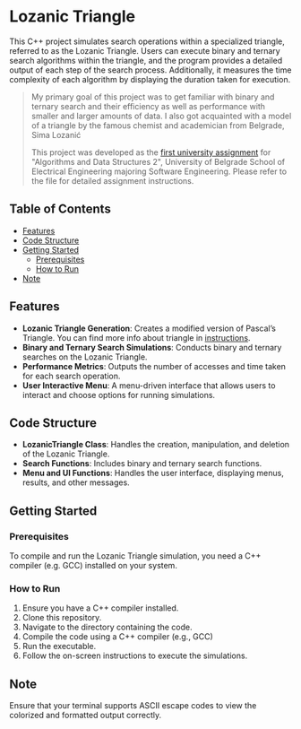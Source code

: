 # Lozanic Triangle
This C++ project simulates search operations within a specialized triangle, referred to as the Lozanic Triangle. Users can execute binary and ternary search algorithms within the triangle, and the program provides a detailed output of each step of the search process. Additionally, it measures the time complexity of each algorithm by displaying the duration taken for execution.

> My primary goal of this project was to get familiar with binary and ternary search and their efficiency as well as performance with smaller and larger amounts of data. I also got acquainted with a model of a triangle by the famous chemist and academician from Belgrade, Sima Lozanić
> 
> This project was developed as the [first university assignment](instructions.pdf) for "Algorithms and Data Structures 2", University of Belgrade School of Electrical Engineering majoring Software Engineering. Please refer to the file for detailed assignment instructions.

## Table of Contents

- [Features](#features)
- [Code Structure](#code-structure)
- [Getting Started](#getting-started)
  - [Prerequisites](#prerequisites)
  - [How to Run](#how-to-run)
- [Note](#note)

## Features

- **Lozanic Triangle Generation**: Creates a modified version of Pascal’s Triangle. You can find more info about triangle in [instructions](instructions.pdf).
- **Binary and Ternary Search Simulations**: Conducts binary and ternary searches on the Lozanic Triangle.
- **Performance Metrics**: Outputs the number of accesses and time taken for each search operation.
- **User Interactive Menu**: A menu-driven interface that allows users to interact and choose options for running simulations.

## Code Structure

- **LozanicTriangle Class**: Handles the creation, manipulation, and deletion of the Lozanic Triangle.
- **Search Functions**: Includes binary and ternary search functions.
- **Menu and UI Functions**: Handles the user interface, displaying menus, results, and other messages.

## Getting Started

### Prerequisites

To compile and run the Lozanic Triangle simulation, you need a C++ compiler (e.g. GCC) installed on your system.

### How to Run

1. Ensure you have a C++ compiler installed.
2. Clone this repository.
3. Navigate to the directory containing the code.
4. Compile the code using a C++ compiler (e.g., GCC)
5. Run the executable.
6. Follow the on-screen instructions to execute the simulations.

## Note
Ensure that your terminal supports ASCII escape codes to view the colorized and formatted output correctly.
